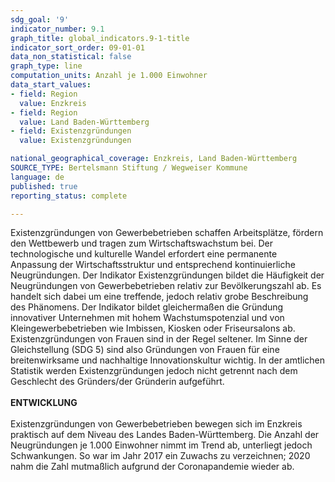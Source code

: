 ```yaml
---
sdg_goal: '9'
indicator_number: 9.1
graph_title: global_indicators.9-1-title
indicator_sort_order: 09-01-01
data_non_statistical: false
graph_type: line
computation_units: Anzahl je 1.000 Einwohner
data_start_values:
- field: Region
  value: Enzkreis
- field: Region
  value: Land Baden-Württemberg
- field: Existenzgründungen
  value: Existenzgründungen

national_geographical_coverage: Enzkreis, Land Baden-Württemberg
SOURCE_TYPE: Bertelsmann Stiftung / Wegweiser Kommune
language: de
published: true
reporting_status: complete

---
```


Existenzgründungen von Gewerbebetrieben schaffen Arbeitsplätze, fördern den Wettbewerb und tragen zum Wirtschaftswachstum bei. Der technologische und kulturelle Wandel erfordert eine permanente Anpassung der Wirtschaftsstruktur und entsprechend kontinuierliche Neugründungen. Der Indikator Existenzgründungen bildet die Häufigkeit der Neugründungen von Gewerbebetrieben relativ zur Bevölkerungszahl ab. Es handelt sich dabei um eine treffende, jedoch relativ grobe Beschreibung des Phänomens. Der Indikator bildet gleichermaßen die Gründung innovativer Unternehmen mit hohem Wachstumspotenzial und von Kleingewerbebetrieben wie Imbissen, Kiosken oder Friseursalons ab. Existenzgründungen von Frauen sind in der Regel seltener. Im Sinne der Gleichstellung (SDG 5) sind also Gründungen von Frauen für eine breitenwirksame und nachhaltige Innovationskultur wichtig. In der amtlichen Statistik werden Existenzgründungen jedoch nicht getrennt nach dem Geschlecht des Gründers/der Gründerin aufgeführt. <br>
<br>
**ENTWICKLUNG** <br>
<br>
Existenzgründungen von Gewerbebetrieben bewegen sich im Enzkreis praktisch auf dem Niveau des Landes Baden-Württemberg. Die Anzahl der Neugründungen je 1.000 Einwohner nimmt im Trend ab, unterliegt jedoch Schwankungen. So war im Jahr 2017 ein Zuwachs zu verzeichnen; 2020 nahm die Zahl mutmaßlich aufgrund der Coronapandemie wieder ab.
